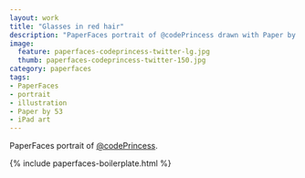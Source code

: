 ```yaml
---
layout: work
title: "Glasses in red hair"
description: "PaperFaces portrait of @codePrincess drawn with Paper by 53 on an iPad."
image: 
  feature: paperfaces-codeprincess-twitter-lg.jpg
  thumb: paperfaces-codeprincess-twitter-150.jpg
category: paperfaces
tags: 
- PaperFaces
- portrait
- illustration
- Paper by 53
- iPad art
---
```


PaperFaces portrait of [@codePrincess](http://twitter.com/codePrincess).

{% include paperfaces-boilerplate.html %}